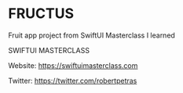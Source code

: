 # FRUCTUS
Fruit app project from SwiftUI Masterclass I learned

SWIFTUI MASTERCLASS

Website: https://swiftuimasterclass.com

Twitter: https://twitter.com/robertpetras
